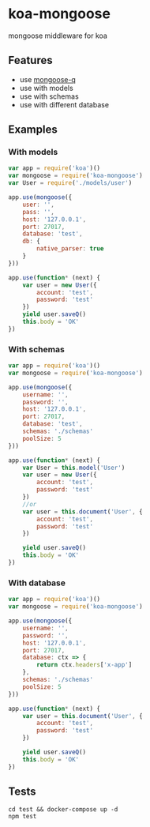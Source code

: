 # koa-mongoose
mongoose middleware for koa

## Features

* use [mongoose-q](https://github.com/iolo/mongoose-q)
* use with models
* use with schemas
* use with different database


## Examples

### With models

```js
var app = require('koa')()
var mongoose = require('koa-mongoose')
var User = require('./models/user')

app.use(mongoose({
    user: '',
    pass: '',
    host: '127.0.0.1',
    port: 27017,
    database: 'test',
    db: {
        native_parser: true
    }
}))

app.use(function* (next) {
    var user = new User({
        account: 'test',
        password: 'test'
    })
    yield user.saveQ()
    this.body = 'OK'
})

```

### With schemas

```js
var app = require('koa')()
var mongoose = require('koa-mongoose')

app.use(mongoose({
    username: '',
    password: '',
    host: '127.0.0.1',
    port: 27017,
    database: 'test',
    schemas: './schemas'
    poolSize: 5
}))

app.use(function* (next) {
    var User = this.model('User')
    var user = new User({
        account: 'test',
        password: 'test'
    })
    //or
    var user = this.document('User', {
        account: 'test',
        password: 'test'
    })

    yield user.saveQ()
    this.body = 'OK'
})
```

### With database
```js
var app = require('koa')()
var mongoose = require('koa-mongoose')

app.use(mongoose({
    username: '',
    password: '',
    host: '127.0.0.1',
    port: 27017,
    database: ctx => {
        return ctx.headers['x-app']
    },
    schemas: './schemas'
    poolSize: 5
}))

app.use(function* (next) {
    var user = this.document('User', {
        account: 'test',
        password: 'test'
    })

    yield user.saveQ()
    this.body = 'OK'
})
```

## Tests
```shell
cd test && docker-compose up -d
npm test
```
